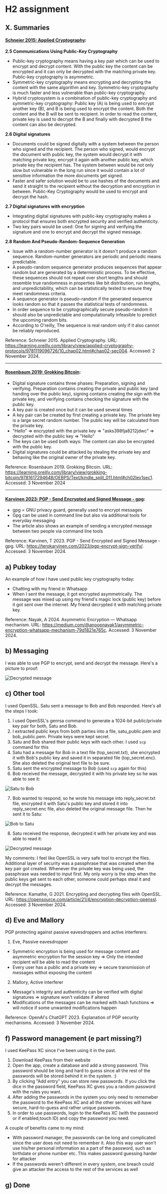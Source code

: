 # H2 assignment

## X. Summaries

#### **[Schneier 2015: Applied Cryptography](https://learning.oreilly.com/library/view/applied-cryptography-protocols/9781119096726/10_chap02.html#chap02-sec004):**

**2.5 Communications Using Public-Key Cryptography**

- Public-key cryptography means having a key pair which can be used to encrypt and decrypt content. With the public key the content can be encrypted and it can only be decrypted with the matching private key. Public-key cryptography is asymmetric.
- Symmetric-key cryptography means encrypting and decrypting the content with the same algorithm and key. Symmetric-key cryptography is much faster and less vulnerable than public-key cryptography.
- Hybrid cryptosystem is a combination of public-key cryptography and symmetric-key cryptography: Public key (A) is being used to encrypt another key (B), and B is being used to encrypt the content. Both the content and the B will be sent to recipient. In order to read the content, private key is used to decrypt the B and finally with decrypted B the content can also be decrypted.

**2.6 Digital signatures**

- Documents could be signed digitally with a system between the person who signed and the recipient. The person who signed, would encrypt the document with public key, the system would decrypt it with matching private key, encrypt it again with another public key, which private key the recipient has. The system between would be not only slow but vulnerable in the long run since it would contain a lot of sensitive information the more documents get signed.
- Faster and safer solution would be to use hashes of the documents and send it straight to the recipient without the decryption and encryption in between. Public-Key Cryptography would be used to encrypt and decrypt the hash.

**2.7 Digital signatures with encryption**

- Integrating digital signatures with public-key cryptography makes a protocol that ensures both encrypted security and verified authenticity.
- Two key pairs would be used: One for signing and verifying the signature and one to encrypt and decrypt the signed message.

**2.8 Random And Pseudo-Random-Sequence Generation**

- Issue with a random-number generator is it doesn't produce a random sequence. Random-number generators are periodic and periodic means predictable.
- A pseudo-random sequence generator produces sequences that appear random but are generated by a deterministic process. To be effective, these sequences should not repeat over short lengths and should resemble true randomness in properties like bit distribution, run lengths, and unpredictability, which can be statistically tested to ensure they meet randomness criteria.
- A sequence generator is pseudo-random if the generated sequence looks random so that it passes the statistical tests of randomness.
- In order sequence to be cryptographically secure pseudo-random it should also be unpredictable and computationally infeasible to predict the upcoming random bits.
- According to O'reilly, The sequence is real random only if it also cannot be reliably reproduced.

Reference: Schneier 2015. Applied Cryptography. URL: https://learning.oreilly.com/library/view/applied-cryptography-protocols/9781119096726/10_chap02.html#chap02-sec004. Accessed: 2 November 2024.

---

#### **[Rosenbaum 2019: Grokking Bitcoin](https://learning.oreilly.com/library/view/grokking-bitcoin/9781617294648/OEBPS/Text/kindle_split_011.html#ch02lev1sec1):**

- Digital signature contains three phases: Preparation, signing and verifying. Preparation contains creating the private and public key (and handing over the public key), signing contains creating the sign with the private key, and verifying contains checking the signature with the public key.
- A key pair is created once but it can be used several times
- A key pair can be created by first creating a private key. The private key is a large secret random number. The public key will be calculated from the private key.
- "Hello" => encrypted with the private key => "asks398fja8212jdwc" => decrypted with the public key => "Hello"
- The keys can be used both ways: The content can also be encrypted with the public key.
- Digital signatures could be attacked by stealing the private key and behaving like the original owner of the private key.

Reference: Rosenbaum 2019. Grokking Bitcoin. URL: https://learning.oreilly.com/library/view/grokking-bitcoin/9781617294648/OEBPS/Text/kindle_split_011.html#ch02lev1sec1. Accessed: 3 November 2024

---

#### **[Karvinen 2023: PGP - Send Encrypted and Signed Message - gpg](https://terokarvinen.com/2023/pgp-encrypt-sign-verify/):**

- gpg = GNU privacy guard, generally used to encrypt messages
- Gpg can be used in command line but also via additional tools for everyday messaging
- The article also shows an example of sending a encrypted message between two people via command line tools

Reference: Karvinen, T 2023. PGP - Send Encrypted and Signed Message - gpg. URL: https://terokarvinen.com/2023/pgp-encrypt-sign-verify/. Accessed: 3 November 2024.

## a) Pubkey today

An example of how I have used public key cryptography today:

- Chatting with my friend in Whatsapp
- When I sent the message, it got encrypted asymmetrically. The message was mixed up using my friend's magic lock (public key) before it got sent over the internet. My friend decrypted it with matching private key.

Reference: Nayak, A 2024. Asymmetric Encryption — Whatsapp mechanism. URL: https://medium.com/@anoopnayak1/asymmetric-encryption-whatsapp-mechanism-79d1821e765c. Accessed: 3 November 2024.

## b) Messaging

I was able to use PGP to encrypt, send and decrypt the message. Here's a picture to proof:

![Decrypted message](decrypted.png)

## c) Other tool

I used OpenSSL. Satu sent a message to Bob and Bob responded. Here's all the steps I took:

1. I used OpenSSL's genrsa command to generate a 1024-bit public/private key pair for both, Satu and Bob.
2. I extracted public keys from both parties into a file, satu_public.pem and bob_public.pem. Private keys were kept secret.
3. Satu and Bob shared their public keys with each other. I used `scp` command for this
4. Satu had a message for Bob in a text file (top_secret.txt), she encrypted it with Bob's public key and saved it in separated file (top_secret.enc). She also deleted the original text file to be sure.
5. Satu sent the encrypted message to Bob (used `scp` again for this)
6. Bob received the message, decrypted it with his private key so he was able to see it:

![Satu to Bob](Satu_to_Bob.png)

7. Bob wanted to respond, so he wrote his message into reply_secret.txt file, encrypted it with Satu's public key and stored it into reply_secret.enc file, also deleted the original message file. Then he sent it to Satu:

![Bob to Satu](Bob_to_Satu.png)

8. Satu received the response, decrypted it with her private key and was able to read it:

![Decrypted message](openssl_decrypted.png)

My comments: I feel like OpenSSL is very safe tool to encrypt the files. Additional layer of security was a passphrase that was created when the key pair got created. Whenever the private key was being used, the passphrase was needed to input first. My only worry is the step when the public keys get sent to each other, someone could perhaps steal it and decrypt the messages.

Reference: Kamathe, G 2021. Encrypting and decrypting files with OpenSSL. URL: https://opensource.com/article/21/4/encryption-decryption-openssl. Accessed: 3 November 2024.

## d) Eve and Mallory

PGP protecting against passive eavesdroppers and active interferers:

1. Eve, Passive eavesdropper

- Symmetric encryption is being used for message content and asymmetric encryption for the session key => Only the intended recipient will be able to read the content
- Every user has a public and a private key => secure transmission of messages withot exposing the content

2. Mallory, Active interferer

- Message's integrity and authenticity can be verified with digital signatures => signature won't validate if altered
- Modifications of the messages can be marked with hash functions => will notice if some unwanted modifications happen

Reference: OpenAI's ChatGPT 2023. Explanation of PGP security mechanisms. Accessed: 3 November 2024.

## f) Password management (e part missing?)

I used KeePass XC since I've been using it in the past.

1. Download KeePass from their website
2. Open the app, create a database and add a strong password. This password should be long and hard to guess since all the rest of the passwords will be stored behind it in the system. :)
3. By clicking "Add entry" you can store new passwords. If you click the dice in the password field, KeePass XC gives you a random password with the rules you want.
4. After adding the passwords in the system you only need to rememeber the password to the KeePass XC and all the other services will have secure, hard-to-guess and rather unique passwords.
5. In order to use passwords, login to the KeePass XC (with the password or if enabled,touch ID) and copy the password you need.

A couple of benefits came to my mind:

- With password manager, the passwords can be long and complicated since the user does not need to remember it. Also this way user won't use his/her personal information as a part of the password, such as birthdate or phone number etc. This makes password guessing harder for attacker
- If the passwords weren't different in every system, one breach could give an attacker the access to the rest of the services as well

## g) Done
